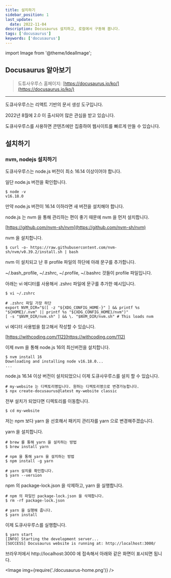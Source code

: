 ```yaml
---
title: 설치하기
sidebar_position: 1
last_update: 
  date: 2022-11-04
description: Docusaurus 설치하고, 로컬에서 구동해 봅니다.
tags: ['docusaurus']
keywords: ['docusaurus']
---
```


import Image from '@theme/IdealImage';

[//]: # (import DocCardList from '@theme/DocCardList';)

## Docusaurus 알아보기

> 도튜사우루스 홈페이지: [https://docusaurus.io/ko/](https://docusaurus.io/ko/)

---

도큐사우루스는 리액트 기반의 문서 생성 도구입니다.

2022년 8월에 2.0 이 출시되어 많은 관심을 받고 있습니다.

도큐사우루스를 사용하면 콘텐츠에만 집중하여 웹사이트를 빠르게 만들 수 있습니다.

## 설치하기

### nvm, nodejs 설치하기

도큐사우루스는 node.js 버전이 최소 16.14 이상이어야 합니다.

일단 node.js 버전을 확인합니다.

```shell
$ node -v
v16.18.0
```

만약 node.js 버전이 16.14 이하라면 새 버전을 설치해야 합니다.

node.js 는 nvm 을 통해 관리하는 편이 좋기 때문에 nvm 을 먼저 설치합니다.

[https://github.com/nvm-sh/nvm](https://github.com/nvm-sh/nvm)

nvm 을 설치합니다.

```shell
$ curl -o- https://raw.githubusercontent.com/nvm-sh/nvm/v0.39.2/install.sh | bash
```

nvm 이 설치되고 난 후 profile 파일의 하단에 아래 문구를 추가합니다.

~/.bash_profile, ~/.zshrc, ~/.profile, ~/.bashrc 것들이 profile 파일입니다.

아래는 vi 에디터를 사용해서 .zshrc 파일에 문구를 추가한 예시입니다.

```shell
$ vi ~/.zshrc

# .zshrc 파일 가장 하단
export NVM_DIR="$([ -z "${XDG_CONFIG_HOME-}" ] && printf %s "${HOME}/.nvm" || printf %s "${XDG_CONFIG_HOME}/nvm")"
[ -s "$NVM_DIR/nvm.sh" ] && \. "$NVM_DIR/nvm.sh" # This loads nvm
```

vi 에디터 사용법을 참고해서 작성할 수 있습니다.

[https://withcoding.com/112](https://withcoding.com/112)

이제 nvm 을 통해 node.js 16의 최신버전을 설치합니다.

```shell
$ nvm install 16
Downloading and installing node v16.18.0...
...
```

node.js 16.14 이상 버전이 설치되었으니 이제 도큐사우루스를 설치 할 수 있습니다.

```shell
# my-website 는 디렉토리명입니다. 원하는 디렉토리명으로 변경가능합니다.
$ npx create-docusaurus@latest my-website classic
```

전부 설치가 되었다면 디렉토리를 이동합니다.

```shell
$ cd my-website
```

저는 npm 보다 yarn 을 선호해서 패키지 관리자를 yarn 으로 변경해주겠습니다.

yarn 을 설치합니다.

```shell
# brew 를 통해 yarn 을 설치하는 방법
$ brew install yarn

# npm 을 통해 yarn 을 설치하는 방법
$ npm install -g yarn

# yarn 설치를 확인합니다.
$ yarn --version
```

npm 의 package-lock.json 을 삭제하고, yarn 을 실행합니다.

```shell
# npm 의 파일인 package-lock.json 을 삭제합니다.
$ rm -rf package-lock.json

# yarn 을 실행해 줍니다.
$ yarn install
```

이제 도큐사우루스를 실행합니다.

```shell
$ yarn start
[INFO] Starting the development server...
[SUCCESS] Docusaurus website is running at: http://localhost:3000/
```

브라우저에서 http://localhost:3000 에 접속해서 아래와 같은 화면이 표시되면 됩니다.

<Image img={require('./docusaurus-home.png')} />

[//]: # (<DocCardList />)
